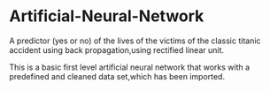 # Artificial-Neural-Network
A predictor (yes or no) of the lives of the victims of the classic titanic accident using back propagation,using rectified linear unit.

This is a basic first level artificial neural network that works with a predefined and cleaned data set,which has been imported.
